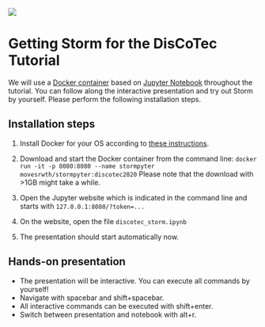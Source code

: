 [![](https://www.discotec.org/2020/discotec2020-banner.jpeg)](https://www.discotec.org/2020/)

# Getting Storm for the DisCoTec Tutorial


We will use a [Docker container](https://www.docker.com/) based on
[Jupyter Notebook](https://jupyter.org/) throughout the tutorial.
You can follow along the interactive presentation and try out Storm by
yourself. Please perform the following installation steps.


## Installation steps

1. Install Docker for your OS according to [these instructions](https://docs.docker.com/get-docker/).

2. Download and start the Docker container from the command line:
`docker run -it -p 8080:8080 --name stormpyter movesrwth/stormpyter:discotec2020`
Please note that the download with >1GB might take a while.

3. Open the Jupyter website which is indicated in the command line and
starts with `127.0.0.1:8080/?token=...`

4. On the website, open the file `discotec_storm.ipynb`

5. The presentation should start automatically now.


## Hands-on presentation

- The presentation will be interactive. You can execute all commands by yourself!
- Navigate with spacebar and shift+spacebar.
- All interactive commands can be executed with shift+enter.
- Switch between presentation and notebook with alt+r.